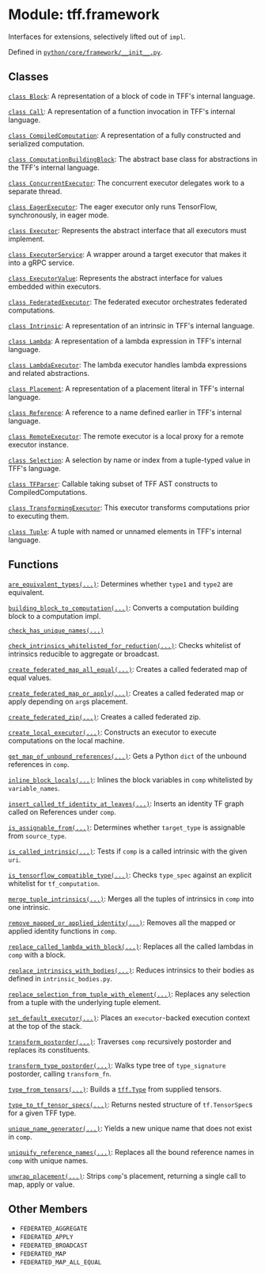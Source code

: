 <div itemscope itemtype="http://developers.google.com/ReferenceObject">
<meta itemprop="name" content="tff.framework" />
<meta itemprop="path" content="Stable" />
<meta itemprop="property" content="FEDERATED_AGGREGATE"/>
<meta itemprop="property" content="FEDERATED_APPLY"/>
<meta itemprop="property" content="FEDERATED_BROADCAST"/>
<meta itemprop="property" content="FEDERATED_MAP"/>
<meta itemprop="property" content="FEDERATED_MAP_ALL_EQUAL"/>
</div>

# Module: tff.framework

Interfaces for extensions, selectively lifted out of `impl`.

Defined in
[`python/core/framework/__init__.py`](http://github.com/tensorflow/federated/tree/master/tensorflow_federated/python/core/framework/__init__.py).

<!-- Placeholder for "Used in" -->

## Classes

[`class Block`](../tff/framework/Block.md): A representation of a block of code
in TFF's internal language.

[`class Call`](../tff/framework/Call.md): A representation of a function
invocation in TFF's internal language.

[`class CompiledComputation`](../tff/framework/CompiledComputation.md): A
representation of a fully constructed and serialized computation.

[`class ComputationBuildingBlock`](../tff/framework/ComputationBuildingBlock.md):
The abstract base class for abstractions in the TFF's internal language.

[`class ConcurrentExecutor`](../tff/framework/ConcurrentExecutor.md): The
concurrent executor delegates work to a separate thread.

[`class EagerExecutor`](../tff/framework/EagerExecutor.md): The eager executor
only runs TensorFlow, synchronously, in eager mode.

[`class Executor`](../tff/framework/Executor.md): Represents the abstract
interface that all executors must implement.

[`class ExecutorService`](../tff/framework/ExecutorService.md): A wrapper around
a target executor that makes it into a gRPC service.

[`class ExecutorValue`](../tff/framework/ExecutorValue.md): Represents the
abstract interface for values embedded within executors.

[`class FederatedExecutor`](../tff/framework/FederatedExecutor.md): The
federated executor orchestrates federated computations.

[`class Intrinsic`](../tff/framework/Intrinsic.md): A representation of an
intrinsic in TFF's internal language.

[`class Lambda`](../tff/framework/Lambda.md): A representation of a lambda
expression in TFF's internal language.

[`class LambdaExecutor`](../tff/framework/LambdaExecutor.md): The lambda
executor handles lambda expressions and related abstractions.

[`class Placement`](../tff/framework/Placement.md): A representation of a
placement literal in TFF's internal language.

[`class Reference`](../tff/framework/Reference.md): A reference to a name
defined earlier in TFF's internal language.

[`class RemoteExecutor`](../tff/framework/RemoteExecutor.md): The remote
executor is a local proxy for a remote executor instance.

[`class Selection`](../tff/framework/Selection.md): A selection by name or index
from a tuple-typed value in TFF's language.

[`class TFParser`](../tff/framework/TFParser.md): Callable taking subset of TFF
AST constructs to CompiledComputations.

[`class TransformingExecutor`](../tff/framework/TransformingExecutor.md): This
executor transforms computations prior to executing them.

[`class Tuple`](../tff/framework/Tuple.md): A tuple with named or unnamed
elements in TFF's internal language.

## Functions

[`are_equivalent_types(...)`](../tff/framework/are_equivalent_types.md):
Determines whether `type1` and `type2` are equivalent.

[`building_block_to_computation(...)`](../tff/framework/building_block_to_computation.md):
Converts a computation building block to a computation impl.

[`check_has_unique_names(...)`](../tff/framework/check_has_unique_names.md)

[`check_intrinsics_whitelisted_for_reduction(...)`](../tff/framework/check_intrinsics_whitelisted_for_reduction.md):
Checks whitelist of intrinsics reducible to aggregate or broadcast.

[`create_federated_map_all_equal(...)`](../tff/framework/create_federated_map_all_equal.md):
Creates a called federated map of equal values.

[`create_federated_map_or_apply(...)`](../tff/framework/create_federated_map_or_apply.md):
Creates a called federated map or apply depending on `arg`s placement.

[`create_federated_zip(...)`](../tff/framework/create_federated_zip.md): Creates
a called federated zip.

[`create_local_executor(...)`](../tff/framework/create_local_executor.md):
Constructs an executor to execute computations on the local machine.

[`get_map_of_unbound_references(...)`](../tff/framework/get_map_of_unbound_references.md):
Gets a Python `dict` of the unbound references in `comp`.

[`inline_block_locals(...)`](../tff/framework/inline_block_locals.md): Inlines
the block variables in `comp` whitelisted by `variable_names`.

[`insert_called_tf_identity_at_leaves(...)`](../tff/framework/insert_called_tf_identity_at_leaves.md):
Inserts an identity TF graph called on References under `comp`.

[`is_assignable_from(...)`](../tff/framework/is_assignable_from.md): Determines
whether `target_type` is assignable from `source_type`.

[`is_called_intrinsic(...)`](../tff/framework/is_called_intrinsic.md): Tests if
`comp` is a called intrinsic with the given `uri`.

[`is_tensorflow_compatible_type(...)`](../tff/framework/is_tensorflow_compatible_type.md):
Checks `type_spec` against an explicit whitelist for `tf_computation`.

[`merge_tuple_intrinsics(...)`](../tff/framework/merge_tuple_intrinsics.md):
Merges all the tuples of intrinsics in `comp` into one intrinsic.

[`remove_mapped_or_applied_identity(...)`](../tff/framework/remove_mapped_or_applied_identity.md):
Removes all the mapped or applied identity functions in `comp`.

[`replace_called_lambda_with_block(...)`](../tff/framework/replace_called_lambda_with_block.md):
Replaces all the called lambdas in `comp` with a block.

[`replace_intrinsics_with_bodies(...)`](../tff/framework/replace_intrinsics_with_bodies.md):
Reduces intrinsics to their bodies as defined in `intrinsic_bodies.py`.

[`replace_selection_from_tuple_with_element(...)`](../tff/framework/replace_selection_from_tuple_with_element.md):
Replaces any selection from a tuple with the underlying tuple element.

[`set_default_executor(...)`](../tff/framework/set_default_executor.md): Places
an `executor`-backed execution context at the top of the stack.

[`transform_postorder(...)`](../tff/framework/transform_postorder.md): Traverses
`comp` recursively postorder and replaces its constituents.

[`transform_type_postorder(...)`](../tff/framework/transform_type_postorder.md):
Walks type tree of `type_signature` postorder, calling `transform_fn`.

[`type_from_tensors(...)`](../tff/framework/type_from_tensors.md): Builds a
<a href="../tff/Type.md"><code>tff.Type</code></a> from supplied tensors.

[`type_to_tf_tensor_specs(...)`](../tff/framework/type_to_tf_tensor_specs.md):
Returns nested structure of `tf.TensorSpec`s for a given TFF type.

[`unique_name_generator(...)`](../tff/framework/unique_name_generator.md):
Yields a new unique name that does not exist in `comp`.

[`uniquify_reference_names(...)`](../tff/framework/uniquify_reference_names.md):
Replaces all the bound reference names in `comp` with unique names.

[`unwrap_placement(...)`](../tff/framework/unwrap_placement.md): Strips `comp`'s
placement, returning a single call to map, apply or value.

## Other Members

*   `FEDERATED_AGGREGATE` <a id="FEDERATED_AGGREGATE"></a>
*   `FEDERATED_APPLY` <a id="FEDERATED_APPLY"></a>
*   `FEDERATED_BROADCAST` <a id="FEDERATED_BROADCAST"></a>
*   `FEDERATED_MAP` <a id="FEDERATED_MAP"></a>
*   `FEDERATED_MAP_ALL_EQUAL` <a id="FEDERATED_MAP_ALL_EQUAL"></a>
